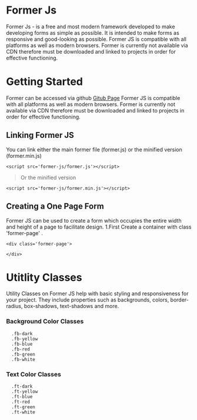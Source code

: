 # Former Js

Former Js - is a free and most modern framework developed to make developing forms as simple as possible. It is intended to make forms as responsive and good-looking as possible. Former JS is compatible with all platforms as well as modern browsers. Former is currently not available via CDN therefore must be downloaded and linked to projects in order for effective functioning.

# Getting Started
Former can be accessed via github
[Gitub Page](https://github.com/tonysaah/form-js/blob/master/)
Former JS is compatible with all platforms as well as modern browsers. Former is currently not available via CDN therefore must be downloaded and linked to projects in order for effective functioning.

## Linking Former JS
You can link either the main former file (former.js) or the minified version (former.min.js)

``` <script src='former-js/former.js'></script> ```

> Or the minified version

``` <script src='former-js/former.min.js'></script> ```

## Creating a One Page Form
Former JS can be used to create a form which occupies the entire width and height of a page to facilitate design.
1.First Create a container with class 'former-page' .
```
<div class='former-page'>
  
</div>
```

# Utitlity Classes
Utility Classes on Former JS help with basic styling and responsiveness for your project. They include properties such as backgrounds, colors, border-radius, box-shadows, text-shadows and more.
### Background Color Classes
```
  .fb-dark
  .fb-yellow
  .fb-blue
  .fb-red
  .fb-green
  .fb-white
```

### Text Color Classes
```
  .ft-dark
  .ft-yellow
  .ft-blue
  .ft-red
  .ft-green
  .ft-white
```
